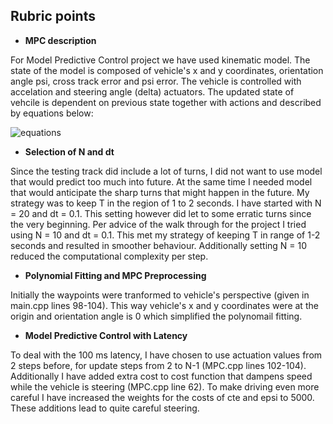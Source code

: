 ## Rubric points

- **MPC description**

For Model Predictive Control project we have used kinematic model. The state of the model is composed of vehicle's x and y coordinates,  orientation angle psi, cross track error and psi error. The vehicle is controlled with accelation and steering angle (delta) actuators. The updated state of vehcile is dependent on previous state together with actions and described by equations below: 

![equations](./eqns.png)


- **Selection of N and dt**

Since the testing track did include a lot of turns, I did not want to use model that would predict too much into future. At the same time I needed model that would anticipate the sharp turns that might happen in the future. My strategy was to keep T in the region of 1 to 2 seconds. I have started with N = 20 and dt = 0.1. This setting however did let to some erratic turns since the very beginning. Per advice of the walk through for the project I tried using N = 10 and dt = 0.1. This met my strategy of keeping T in range of 1-2 seconds and resulted in smoother behaviour. Additionally setting N = 10 reduced the computational complexity per step. 

- **Polynomial Fitting and MPC Preprocessing**

Initially the waypoints were tranformed to vehicle's perspective (given in main.cpp lines 98-104). This way vehicle's x and y coordinates were at the origin and orientation angle is 0 which simplified the polynomail fitting. 

- **Model Predictive Control with Latency**

To deal with the 100 ms latency, I have chosen to use actuation values from 2 steps before, for update steps from 2 to N-1 (MPC.cpp lines 102-104).  Additionally I have added extra cost to cost function that dampens speed while the vehicle is steering (MPC.cpp line 62). To make driving even more careful I have increased the weights for the costs of cte and epsi to 5000. These additions lead to quite careful steering. 

